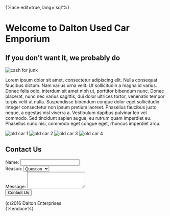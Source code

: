 {%ace edit=true, lang='sql'%} 
<html>
<head>
  <title>Dalton Used Car Emporium</title>
</head>
<body>
<div id="main">
  <h1>Welcome to Dalton Used Car Emporium</h1> 
  <h2>If you don't want it, we probably do</h2>
 <img src="cash4junk.png" alt="cash for junk">
  <p>Lorem ipsum dolor sit amet, consectetur adipiscing elit. Nulla consequat faucibus dictum. Nam varius urna velit. Ut sollicitudin a magna id varius. Donec felis odio, interdum sit amet nibh ut, porttitor bibendum nunc. Donec placerat, nunc nec varius sagittis, dui dolor ultrices tortor, venenatis tempor turpis velit ut nulla. Suspendisse bibendum congue dolor eget sollicitudin. Integer consectetur non ipsum pretium laoreet. Phasellus faucibus justo neque, a egestas nisl viverra a. Vestibulum dapibus pulvinar leo vel commodo. Sed tincidunt sapien augue, eu rutrum quam imperdiet eu. Phasellus nunc nisi, commodo eget congue eget, rhoncus imperdiet arcu.</p>
  <img src="oldcar1.jpg" alt="old car 1">
  <img src="oldcar2.jpg" alt="old car 2">
  <img src="oldcar3.jpg" alt="old car 3">
  <img src="oldcar4.jpg" alt="old car 4">
</div>
<div>
  <h2>Contact Us</h2>
  <form action="" method="get">
    Name: <input name="name"><br>
    Reason: <select name="reason">
      <option value="question">Question</option>
      <option value="comment">Comment</option>
       <option value="concern">Concern</option></select><br>
    Message: <textarea rows="3" width="20"></textarea><br>
    <input type="hidden" value="contactForm">
    <input type="submit" value="Contact Us">
  </form>
<footer id="foot01">(c)2016 Dalton Enterprises</footer>  
</div>
</body>
</html>
{%endace%} 